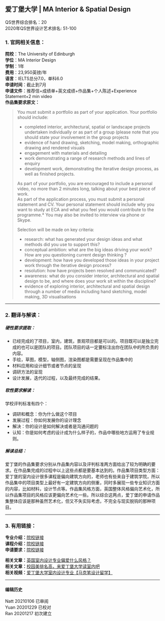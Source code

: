 ## 爱丁堡大学 | MA Interior & Spatial Design

QS世界综合排名：20  
2020年QS世界设计艺术排名: 51-100  

### 1. 官网相关信息：

**院校**：The University of Edinburgh  
**学位**：MA Interior Design  
**学制**：1年  
**费用**：23,950英镑/年  
**语言**：IELTS总分7.0，单科6.0  
**申请时间**：截止到7月  
**申请文件**：推荐信+成绩单+英文成绩+作品集+个人陈述+Experience Statement+2 min video  
**作品集要求原文：**  
> You must submit a portfolio as part of your application. Your portfolio should include:
> - completed interior, architectural, spatial or landscape projects undertaken individually or as part of a group (please note that you should state your involvement in the group projects  
> - evidence of hand drawing, sketching, model making, orthographic drawing and rendered  visuals  
> - engagement with materials and detailing  
> - work demonstrating a range of research methods and lines of enquiry  
> - development work, demonstrating the iterative design process, as well as finished  projects.
>
> As part of your portfolio, you are encouraged to include a personal video, no more than 2 minutes long, talking about your best piece of work.  
As part of the application process, you must submit a personal statement and CV. Your personal statement should include why you want to study at ECA and what you feel you would contribute to the programme.* You may also be invited to interview via phone or Skype.  
>
> Selection will be made on key criteria:
> - research: what has generated your design ideas and what methods did you use to support this?  
> - conceptual ambition: what are the big ideas driving your work? How are you questioning current design thinking ?  
> - development: how have you developed those ideas in your project work through the iterative design process?  
> - resolution: how have projects been resolved and communicated?  
> - awareness: what do you consider interior, architectural and spatial design to be, and where does your work sit within the discipline?  
> - evidence of exploring interior, architectural and spatial design through a number of media including hand sketching, model making, 3D visualisations  


---


### 2. 翻译与解读：

##### 硬性要求提取：
- 已经完成的了项目，室内，建筑，景观项目都是可以的。项目既可以是独立完成的也可以是团队的项目。团队项目的话一定要标注出你在团队中的所负责的内容。  
- 手绘，草图，模型，轴侧图，渲染图都是需要呈现在作品集中的  
- 材料应用和设计细节或者节点的呈现  
- 调研方法的呈现  
- 设计发展，迭代的过程，以及最终完成的结果。  


##### 软性要求解读：
学校评判标准有四个：  

- 调研和概念：你为什么做这个项目  
- 发展过程：你如何发展你的设计理念  
- 解决：你的设计是如何解决或者是沟通问题的  
- 认知：你是如何考虑的设计成为什么样子的，作品中哪些地方运用了专业规则。  

##### 解读总结：
爱丁堡的作品集要求分别从作品集内容以及评判标准两方面给出了较为明确的要求。在作品集完成的过程中以上这些点都是要基本达到的。作品集项目类型方面：爱丁堡的室内设计很多课程是偏向建筑方向的，老师也有些来自于建筑学院，所以作品集中的项目类型上最好有一定建筑方向的侧重，同时多展现一些专业知识方面的内容，比如材料，设计节点等。作品集风格方面，英国整体风格偏向艺术化，所以作品集项目的风格应该更偏向艺术化一些。所以综合这两点，爱丁堡的申请作品集整体应该是那种虽然艺术化，但又不失实际考虑，不完全与现实脱钩的那种项目。

---


### 3. 有用链接：

**专业介绍：**[院校链接](https://www.ed.ac.uk/studying/postgraduate/degrees/index.php?r=site/view&id=737/)  
**课程介绍：**[院校链接](http://www.drps.ed.ac.uk/17-18/dpt/ptmartinde1f.htm)  
**申请要求：**[院校链接](https://www.ed.ac.uk/studying/postgraduate/degrees/index.php?r=site/view&id=737)  

**相关文章：**[英国室内设计专业偏爱什么风格？](http://www.makebi.net/32984.html)  
**相关文章：**[校园美排名高，来爱丁堡大学读室内吧](http://www.makebi.net/26708.html)      
**相关视频：**[爱丁堡大学室内设计专业【马克笔设计留学】](https://www.bilibili.com/video/av22923284)  



---


#### 编辑历史
Natt 20210106 已审阅  
Yuan 20201229 已校对  
Ran 20201217 初次建立  
